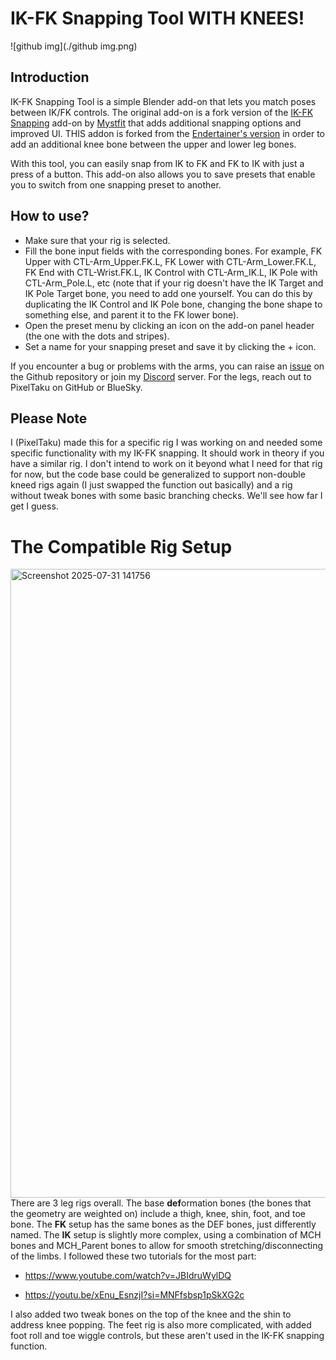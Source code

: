 # IK-FK Snapping Tool WITH KNEES!
![github img](./github img.png)

## Introduction
IK-FK Snapping Tool is a simple Blender add-on that lets you match poses between IK/FK controls. The original add-on is a fork version of the [IK-FK Snapping](https://github.com/Mystfit/IK-FK-Snapping-for-Blender) add-on by [Mystfit](https://github.com/Mystfit) that adds additional snapping options and improved UI. THIS addon is forked from the [Endertainer's version](https://github.com/Endertainer/IK-FK_Snapping_Tool) in order to add an additional knee bone between the upper and lower leg bones.

With this tool, you can easily snap from IK to FK and FK to IK with just a press of a button. This add-on also allows you to save presets that enable you to switch from one snapping preset to another.

## How to use?
- Make sure that your rig is selected.
- Fill the bone input fields with the corresponding bones. For example, FK Upper with CTL-Arm_Upper.FK.L, FK Lower with CTL-Arm_Lower.FK.L, FK End with CTL-Wrist.FK.L, IK Control with CTL-Arm_IK.L, IK Pole with CTL-Arm_Pole.L, etc (note that if your rig doesn't have the IK Target and IK Pole Target bone, you need to add one yourself. You can do this by duplicating the IK Control and IK Pole bone, changing the bone shape to something else, and parent it to the FK lower bone).
- Open the preset menu by clicking an icon on the add-on panel header (the one with the dots and stripes).
- Set a name for your snapping preset and save it by clicking the + icon.

If you encounter a bug or problems with the arms, you can raise an [issue](https://github.com/Endertainer/IK-FK_Snapping_Tool/issues/new) on the Github repository or join my [Discord](https://discord.com/invite/Xk7RxPq9R5) server. For the legs, reach out to PixelTaku on GitHub or BlueSky.

## Please Note
I (PixelTaku) made this for a specific rig I was working on and needed some specific functionality with my IK-FK snapping. It should work in theory if you have a similar rig. I don't intend to work on it beyond what I need for that rig for now, but the code base could be generalized to support non-double kneed rigs again (I just swapped the function out basically) and a rig without tweak bones with some basic branching checks. We'll see how far I get I guess.

# The Compatible Rig Setup
<img width="1917" height="1006" alt="Screenshot 2025-07-31 141756" src="https://github.com/user-attachments/assets/e5ad80a3-eaa9-43c2-b209-8decb9fe5391" />
There are 3 leg rigs overall. The base <b>def</b>ormation bones (the bones that the geometry are weighted on) include a thigh, knee, shin, foot, and toe bone. The <b>FK</b> setup has the same bones as the DEF bones, just differently named. The <b>IK</b> setup is slightly more complex, using a combination of MCH bones and MCH_Parent bones to allow for smooth stretching/disconnecting of the limbs. I followed these two tutorials for the most part:

- https://www.youtube.com/watch?v=JBIdruWylDQ

- https://youtu.be/xEnu_EsnzjI?si=MNFfsbsp1pSkXG2c

I also added two tweak bones on the top of the knee and the shin to address knee popping. The feet rig is also more complicated, with added foot roll and toe wiggle controls, but these aren't used in the IK-FK snapping function.


